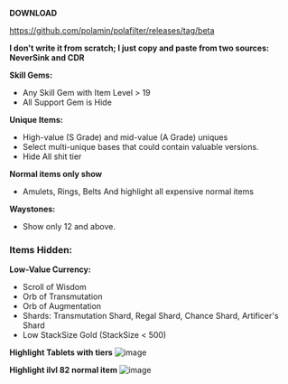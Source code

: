   **DOWNLOAD**
  
  https://github.com/polamin/polafilter/releases/tag/beta
  
  **I don't write it from scratch; I just copy and paste from two sources: NeverSink and CDR**
  
  **Skill Gems:**
   - Any Skill Gem with Item Level > 19
   - All Support Gem is Hide

   **Unique Items:**
   - High-value (S Grade) and mid-value (A Grade) uniques
   - Select multi-unique bases that could contain valuable versions.
   - Hide All shit tier
   
**Normal items only show**
   - Amulets, Rings, Belts
And highlight all expensive normal items


   **Waystones:**
   - Show only 12 and above.
   
### Items Hidden:

**Low-Value Currency:**
   - Scroll of Wisdom
   - Orb of Transmutation
   - Orb of Augmentation
   - Shards: Transmutation Shard, Regal Shard, Chance Shard, Artificer's Shard
   - Low StackSize Gold (StackSize < 500)
     
**Highlight Tablets with tiers**
![image](https://github.com/user-attachments/assets/ea512de0-ea9b-47b1-8639-9219f639fb53)


**Highlight ilvl 82 normal item**
![image](https://github.com/user-attachments/assets/ea694b6f-39b3-461c-a0e0-b31660392709)

